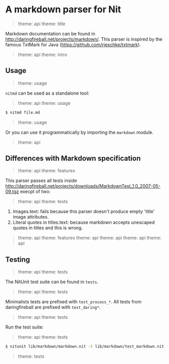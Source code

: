 # A markdown parser for Nit

> theme: api
> theme: title

Markdown documentation can be found in http://daringfireball.net/projects/markdown/.
This parser is inspired by the famous TxtMark for Java (https://github.com/rjeschke/txtmark).

> theme: api
> theme: intro

## Usage

> theme: usage

`nitmd` can be used as a standalone tool:

> theme: api
> theme: usage

~~~bash
$ nitmd file.md
~~~

> theme: usage

Or you can use it programmatically by importing the `markdown` module.

> theme: api

## Differences with Markdown specification

> theme: api
> theme: features

This parser passes all tests inside http://daringfireball.net/projects/downloads/MarkdownTest_1.0_2007-05-09.tgz execpt of two:

> theme: api
> theme: tests

1. Images.text: fails because this parser doesn't produce empty 'title' image attributes.
2. Literal quotes in titles.text: because markdown accepts unescaped quotes in titles and this is wrong.

> theme: api
> theme: features
> theme: api
> theme: api
> theme: api
> theme: api

## Testing

> theme: api
> theme: tests

The NitUnit test suite can be found in `tests`.

> theme: api
> theme: tests

Minimalists tests are prefixed with `test_process_*`. All tests from daringfireball are prefixed with `test_daring*`.

> theme: api
> theme: tests

Run the test suite:

> theme: api
> theme: tests

~~~bash
$ nitunit lib/markdown/markdown.nit -t lib/markdown/test_markdown.nit
~~~

> theme: tests

